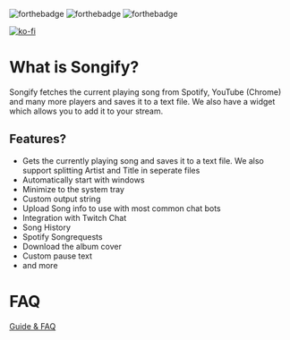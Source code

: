 ![forthebadge](https://forthebadge.com/images/badges/made-with-c-sharp.svg) ![forthebadge](https://forthebadge.com/images/badges/built-with-love.svg) ![forthebadge](https://forthebadge.com/images/badges/60-percent-of-the-time-works-every-time.svg) 

[![ko-fi](https://ko-fi.com/img/githubbutton_sm.svg)](https://ko-fi.com/S6S167PLK)

# What is Songify?

Songify fetches the current playing song from Spotify, YouTube (Chrome) and many more players and saves it to a text file. We also have a widget which allows you to add it to your stream. 

## Features?

* Gets the currently playing song and saves it to a text file. We also support splitting Artist and Title in seperate files
* Automatically start with windows
* Minimize to the system tray
* Custom output string
* Upload Song info to use with most common chat bots
* Integration with Twitch Chat
* Song History
* Spotify Songrequests
* Download the album cover
* Custom pause text
* and more

# FAQ
[Guide & FAQ](https://github.com/songify-rocks/Songify/blob/master/Getting%20Started.md)
